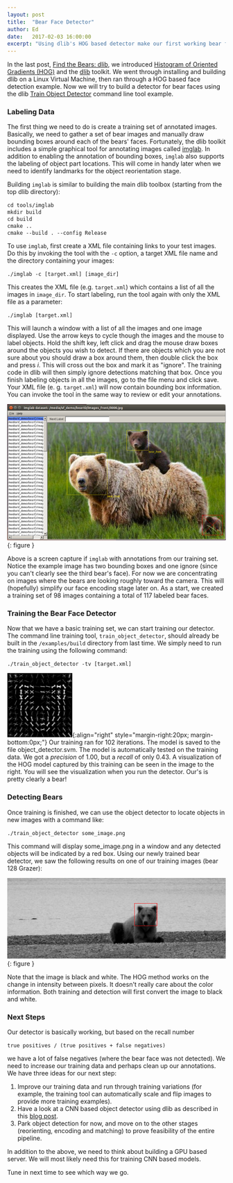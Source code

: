 ```yaml
---
layout: post
title:  "Bear Face Detector"
author: Ed
date:   2017-02-03 16:00:00
excerpt: "Using dlib's HOG based detector make our first working bear face detector."
---
```

In the last post, [Find the Bears: dlib](/2017/02/02/find-the-bears-dlib.html), we introduced [Histogram of Oriented Gradients (HOG)](https://en.wikipedia.org/wiki/Histogram_of_oriented_gradients) and the [dlib](http://dlib.net/) toolkit. We went through installing and building dlib on a Linux Virtual Machine, then ran through a HOG based face detection example. Now we will try to build a detector for bear faces using the dlib [Train Object Detector](http://dlib.net/train_object_detector.cpp.html) command line tool example.

### Labeling Data

The first thing we need to do is create a training set of annotated images. Basically, we need to gather a set of bear images and manually draw bounding boxes around each of the bears' faces. Fortunately, the dlib toolkit includes a simple graphical tool for annotating images called [imglab](https://github.com/davisking/dlib/tree/master/tools/imglab). In addition to enabling the annotation of bounding boxes, `imglab` also supports the labeling of object part locations. This will come in handy later when we need to identify landmarks for the object reorientation stage.

Building `imglab` is similar to building the main dlib toolbox (starting from the top dlib directory):

```
cd tools/imglab
mkdir build
cd build
cmake ..
cmake --build . --config Release
```
To use `imglab`, first create a XML file containing links to your test images. Do this by invoking the tool with the `-c` option, a target XML file name and the directory containing your images:

```
./imglab -c [target.xml] [image_dir]
```

This creates the XML file (e.g. `target.xml`) which contains a list of all the images in `image_dir`. To start labeling, run the tool again with only the XML file as a parameter:

```
./imglab [target.xml]
```

This will launch a window with a list of all the images and one image displayed. Use the arrow keys to cycle though the images and the mouse to label objects. Hold the shift key, left click and drag the mouse draw boxes around the objects you wish to detect. If there are objects which you are not sure about you should draw a box around them, then double click the box and press *i*.  This will cross out the box and mark it as "ignore". The training code in dlib will then simply ignore detections matching that box. Once you finish labeling objects in all the images, go to the file menu and click save. Your XML file (e. g. `target.xml`) will now contain bounding box information. You can invoke the tool in the same way to review or edit your annotations.

![Labeling Bears with imglab](/assets/bear-face-detector/bear-imglab.png){: figure }

Above is a screen capture if `imglab` with annotations from our training set. Notice the example image has two bounding boxes and one ignore (since you can't clearly see the third bear's face). For now we are concentrating on images where the bears are looking roughly toward the camera. This will (hopefully) simplify our face encoding stage later on. As a start, we created a training set of 98 images containing a total of 117 labeled bear faces.

### Training the Bear Face Detector

Now that we have a basic training set, we can start training our detector. The command line training tool, `train_object_detector`, should already be built in the `/examples/build` directory from last time. We simply need to run the training using the following command:

```
./train_object_detector -tv [target.xml]
```

![dlib FHOG Image](/assets/bear-face-detector/bear-fhog.png){:align="right" style="margin-right:20px; margin-bottom:0px;"} Our training ran for 102 iterations. The model is saved to the file object_detector.svm. The model is automatically tested on the training data. We got a *precision* of 1.00, but a *recall* of only 0.43. A visualization of the HOG model captured by this training can be seen in the image to the right. You will see the visualization when you run the detector. Our's is pretty clearly a bear!

### Detecting Bears

Once training is finished, we can use the object detector to locate objects in new images with a command like:

```
./train_object_detector some_image.png
```

This command will display some_image.png in a window and any detected objects will be indicated by a red box. Using our newly trained bear detector, we saw the following results on one of our training images (bear 128 Grazer):

![dlib detecting bears](/assets/bear-face-detector/bear-detect.png){: figure }

Note that the image is black and white. The HOG method works on the change in intensity between pixels. It doesn't really care about the color information. Both training and detection will first convert the image to black and white.

### Next Steps

Our detector is basically working, but based on the recall number

```
true positives / (true positives + false negatives)
```
we have a lot of false negatives (where the bear face was not detected). We need to increase our training data and perhaps clean up our annotations. We have three ideas for our next step:

1. Improve our training data and run through training variations (for example, the training tool can automatically scale and flip images to provide more training examples).
2. Have a look at a CNN based object detector using dlib as described in this [blog post](http://blog.dlib.net/2016/10/easily-create-high-quality-object.html).
3. Park object detection for now, and move on to the other stages (reorienting, encoding and matching) to prove feasibility of the entire pipeline.

In addition to the above, we need to think about building a GPU based server. We will most likely need this for training CNN based models.

Tune in next time to see which way we go.
